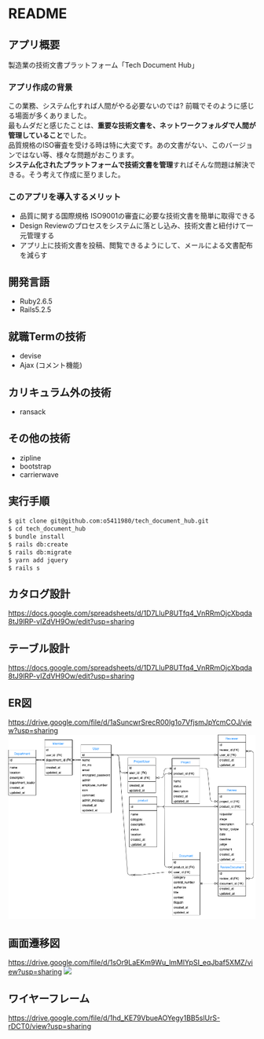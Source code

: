 # README

## アプリ概要
製造業の技術文書プラットフォーム「Tech Document Hub」

### アプリ作成の背景
この業務、システム化すれば人間がやる必要ないのでは? 前職でそのように感じる場面が多くありました。<br>
最もムダだと感じたことは、**重要な技術文書を、ネットワークフォルダで人間が管理していること**でした。<br>
品質規格のISO審査を受ける時は特に大変です。あの文書がない、このバージョンではない等、様々な問題がおこります。<br>
**システム化されたプラットフォームで技術文書を管理**すればそんな問題は解決できる。そう考えて作成に至りました。

### このアプリを導入するメリット
- 品質に関する国際規格 ISO9001の審査に必要な技術文書を簡単に取得できる
- Design Reviewのプロセスをシステムに落とし込み、技術文書と紐付けて一元管理する
- アプリ上に技術文書を投稿、閲覧できるようにして、メールによる文書配布を減らす


## 開発言語
- Ruby2.6.5
- Rails5.2.5

## 就職Termの技術
- devise
- Ajax (コメント機能)


## カリキュラム外の技術
- ransack

## その他の技術
- zipline
- bootstrap
- carrierwave



## 実行手順
```
$ git clone git@github.com:o5411980/tech_document_hub.git
$ cd tech_document_hub
$ bundle install
$ rails db:create
$ rails db:migrate
$ yarn add jquery
$ rails s
```
## カタログ設計
https://docs.google.com/spreadsheets/d/1D7LluP8UTfq4_VnRRmOjcXbqda8tJ9lRP-vIZdVH9Ow/edit?usp=sharing



## テーブル設計
https://docs.google.com/spreadsheets/d/1D7LluP8UTfq4_VnRRmOjcXbqda8tJ9lRP-vIZdVH9Ow/edit?usp=sharing

## ER図  
https://drive.google.com/file/d/1aSuncwrSrecR00lg1o7VfjsmJpYcmCOJ/view?usp=sharing
<img src="app/assets/images/ER7.drawio.png">

## 画面遷移図  
https://drive.google.com/file/d/1sOr9LaEKm9Wu_lmMlYpSI_eqJbaf5XMZ/view?usp=sharing
<img src="app/assets/images/卒業課題-画面遷移図v0.drawio.png">

## ワイヤーフレーム
https://drive.google.com/file/d/1hd_KE79VbueAOYegy1BB5slUrS-rDCT0/view?usp=sharing
